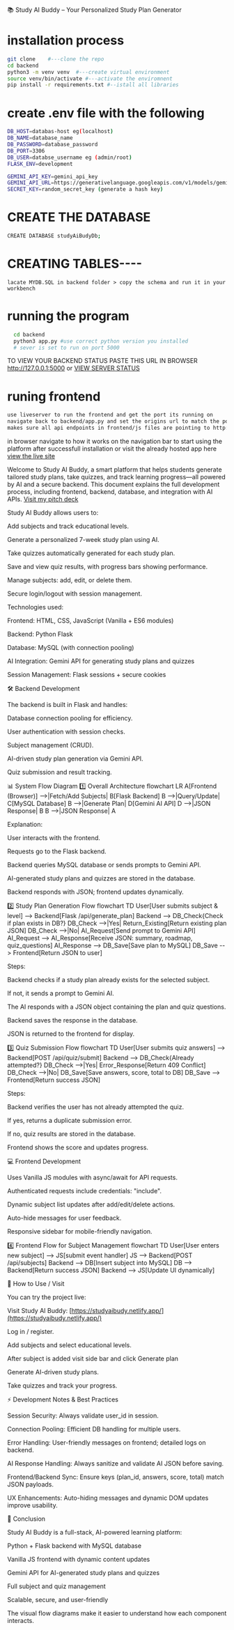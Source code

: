 📚 Study AI Buddy – Your Personalized Study Plan Generator
# installation process

```bash
git clone    #---clone the repo
cd backend
python3 -m venv venv  #---create virtual environment
source venv/bin/activate #---activate the enviromnent
pip install -r requirements.txt #--istall all libraries

```
# create .env file with the following
```bash
DB_HOST=databas-host eg(localhost)
DB_NAME=database_name
DB_PASSWORD=database_password
DB_PORT=3306
DB_USER=databse_username eg (admin/root)
FLASK_ENV=development

GEMINI_API_KEY=gemini_api_key
GEMINI_API_URL=https://generativelanguage.googleapis.com/v1/models/gemini-1.5-flash
SECRET_KEY=random_secret_key (generate a hash key)
```

# CREATE THE DATABASE 
```bash
CREATE DATABASE studyAiBudyDb;
```
# CREATING TABLES----
    lacate MYDB.SQL in backend folder > copy the schema and run it in your workbench
# running the program
 ```bash
   cd backend
   python3 app.py #use correct python version you installed
   # sever is set to run on port 5000
   ```
  TO VIEW YOUR BACKEND STATUS PASTE THIS URL IN BROWSER 
  http://127.0.0.1:5000
       or 
  <a href="http://127.0.0.1:5000/">VIEW SERVER STATUS</a>

   # runing frontend
   ```bash
   use liveserver to run the frontend and get the port its running on
   navigate back to backend/app.py and set the origins url to match the port your frontend is running on;
   makes sure all api endpoints in frontend/js files are pointing to http://127.0.0.1:5000

   ```
   in browser navigate to how it works on the navigation bar to start using the platform after successfull installation or visit the already hosted app here <a href="https://studyaibudy.netlify.app">view the live site</a>

Welcome to Study AI Buddy, a smart platform that helps students generate tailored study plans, take quizzes, and track learning progress—all powered by AI and a secure backend. This document explains the full development process, including frontend, backend, database, and integration with AI APIs.
[Visit my pitch deck](https://www.canva.com/design/DAGxwlZ1pHg/W4Sh_-5CifIe0os3JjfEIA/edit?utm_content=DAGxwlZ1pHg&utm_campaign=designshare&utm_medium=link2&utm_source=sharebutton "pitch dck")

Study AI Buddy allows users to:

Add subjects and track educational levels.

Generate a personalized 7-week study plan using AI.

Take quizzes automatically generated for each study plan.

Save and view quiz results, with progress bars showing performance.

Manage subjects: add, edit, or delete them.

Secure login/logout with session management.

Technologies used:

Frontend: HTML, CSS, JavaScript (Vanilla + ES6 modules)

Backend: Python Flask

Database: MySQL (with connection pooling)

AI Integration: Gemini API for generating study plans and quizzes

Session Management: Flask sessions + secure cookies

🛠️ Backend Development

The backend is built in Flask and handles:

Database connection pooling for efficiency.

User authentication with session checks.

Subject management (CRUD).

AI-driven study plan generation via Gemini API.

Quiz submission and result tracking.

📊 System Flow Diagram
1️⃣ Overall Architecture
flowchart LR
    A[Frontend (Browser)] -->|Fetch/Add Subjects| B[Flask Backend]
    B -->|Query/Update| C[MySQL Database]
    B -->|Generate Plan| D[Gemini AI API]
    D -->|JSON Response| B
    B -->|JSON Response| A


Explanation:

User interacts with the frontend.

Requests go to the Flask backend.

Backend queries MySQL database or sends prompts to Gemini API.

AI-generated study plans and quizzes are stored in the database.

Backend responds with JSON; frontend updates dynamically.

2️⃣ Study Plan Generation Flow
flowchart TD
    User[User submits subject & level] --> Backend[Flask /api/generate_plan]
    Backend --> DB_Check{Check if plan exists in DB?}
    DB_Check -->|Yes| Return_Existing[Return existing plan JSON]
    DB_Check -->|No| AI_Request[Send prompt to Gemini API]
    AI_Request --> AI_Response[Receive JSON: summary, roadmap, quiz_questions]
    AI_Response --> DB_Save[Save plan to MySQL]
    DB_Save --> Frontend[Return JSON to user]


Steps:

Backend checks if a study plan already exists for the selected subject.

If not, it sends a prompt to Gemini AI.

The AI responds with a JSON object containing the plan and quiz questions.

Backend saves the response in the database.

JSON is returned to the frontend for display.

3️⃣ Quiz Submission Flow
flowchart TD
    User[User submits quiz answers] --> Backend[POST /api/quiz/submit]
    Backend --> DB_Check{Already attempted?}
    DB_Check -->|Yes| Error_Response[Return 409 Conflict]
    DB_Check -->|No| DB_Save[Save answers, score, total to DB]
    DB_Save --> Frontend[Return success JSON]


Steps:

Backend verifies the user has not already attempted the quiz.

If yes, returns a duplicate submission error.

If no, quiz results are stored in the database.

Frontend shows the score and updates progress.

💻 Frontend Development

Uses Vanilla JS modules with async/await for API requests.

Authenticated requests include credentials: "include".

Dynamic subject list updates after add/edit/delete actions.

Auto-hide messages for user feedback.

Responsive sidebar for mobile-friendly navigation.

4️⃣ Frontend Flow for Subject Management
flowchart TD
    User[User enters new subject] --> JS[submit event handler]
    JS --> Backend[POST /api/subjects]
    Backend --> DB[Insert subject into MySQL]
    DB --> Backend[Return success JSON]
    Backend --> JS[Update UI dynamically]

🔗 How to Use / Visit

You can try the project live:

Visit Study AI Buddy:
[https://studyaibudy.netlify.app/](https://studyaibudy.netlify.app/)

Log in / register.

Add subjects and select educational levels.

After subject is added visit side bar and click Generate plan

Generate AI-driven study plans.

Take quizzes and track your progress.

⚡ Development Notes & Best Practices

Session Security: Always validate user_id in session.

Connection Pooling: Efficient DB handling for multiple users.

Error Handling: User-friendly messages on frontend; detailed logs on backend.

AI Response Handling: Always sanitize and validate AI JSON before saving.

Frontend/Backend Sync: Ensure keys (plan_id, answers, score, total) match JSON payloads.

UX Enhancements: Auto-hiding messages and dynamic DOM updates improve usability.

🎯 Conclusion

Study AI Buddy is a full-stack, AI-powered learning platform:

Python + Flask backend with MySQL database

Vanilla JS frontend with dynamic content updates

Gemini API for AI-generated study plans and quizzes

Full subject and quiz management

Scalable, secure, and user-friendly

The visual flow diagrams make it easier to understand how each component interacts.

